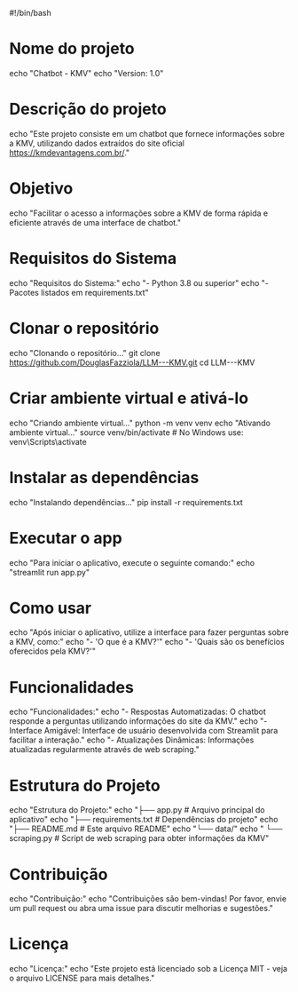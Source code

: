 #!/bin/bash

# Nome do projeto
echo "Chatbot - KMV"
echo "Version: 1.0"

# Descrição do projeto
echo "Este projeto consiste em um chatbot que fornece informações sobre a KMV, utilizando dados extraídos do site oficial https://kmdevantagens.com.br/."

# Objetivo
echo "Facilitar o acesso a informações sobre a KMV de forma rápida e eficiente através de uma interface de chatbot."

# Requisitos do Sistema
echo "Requisitos do Sistema:"
echo "- Python 3.8 ou superior"
echo "- Pacotes listados em requirements.txt"

# Clonar o repositório
echo "Clonando o repositório..."
git clone https://github.com/DouglasFazziola/LLM---KMV.git
cd LLM---KMV

# Criar ambiente virtual e ativá-lo
echo "Criando ambiente virtual..."
python -m venv venv
echo "Ativando ambiente virtual..."
source venv/bin/activate  # No Windows use: venv\Scripts\activate

# Instalar as dependências
echo "Instalando dependências..."
pip install -r requirements.txt

# Executar o app
echo "Para iniciar o aplicativo, execute o seguinte comando:"
echo "streamlit run app.py"

# Como usar
echo "Após iniciar o aplicativo, utilize a interface para fazer perguntas sobre a KMV, como:"
echo "- 'O que é a KMV?'"
echo "- 'Quais são os benefícios oferecidos pela KMV?'"

# Funcionalidades
echo "Funcionalidades:"
echo "- Respostas Automatizadas: O chatbot responde a perguntas utilizando informações do site da KMV."
echo "- Interface Amigável: Interface de usuário desenvolvida com Streamlit para facilitar a interação."
echo "- Atualizações Dinâmicas: Informações atualizadas regularmente através de web scraping."

# Estrutura do Projeto
echo "Estrutura do Projeto:"
echo "├── app.py                # Arquivo principal do aplicativo"
echo "├── requirements.txt      # Dependências do projeto"
echo "├── README.md             # Este arquivo README"
echo "└── data/"
echo "    └── scraping.py       # Script de web scraping para obter informações da KMV"

# Contribuição
echo "Contribuição:"
echo "Contribuições são bem-vindas! Por favor, envie um pull request ou abra uma issue para discutir melhorias e sugestões."

# Licença
echo "Licença:"
echo "Este projeto está licenciado sob a Licença MIT - veja o arquivo LICENSE para mais detalhes."
